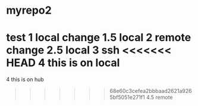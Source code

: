 # myrepo2
test
1 local change
1.5 local
2 remote change
2.5 local
3 ssh
<<<<<<< HEAD
4 this is on local
=======
4 this is on hub
>>>>>>> 68e60c3cefea2bbbaad2621a9265bf5051e271f1
4.5 remote
